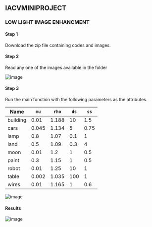 ## IACVMINIPROJECT

### LOW LIGHT IMAGE ENHANCMENT 

#### Step 1
Download the zip file containing codes and images.

#### Step 2
Read any one of the images available in the folder

![image](https://user-images.githubusercontent.com/70768880/201913828-6cc23b2f-930f-4617-97d3-39865aafd8bd.png)

#### Step 3
Run the main function with the following parameters as the attributes.

|	Name	| `mu`	| `rho`	| `ds`	| `ss` | 
| --- | --- | --- | --- | --- |
|	building | 0.01	| 1.188	| 10	| 1.5 |
|	cars	 | 0.045	| 1.134	| 5	| 0.75 |
|	lamp	 | 0.8	| 1.07	| 0.1	| 1 |
|	land	 | 0.5	| 1.09 |	0.3 |	4 |
|	moon	 | 0.01	| 1.2	| 1	| 0.5 |
|	paint	 | 0.3	| 1.15	| 1 	| 0.5|
|	robot	 | 0.01	| 1.25	| 10	| 1 |
|	table	 | 0.002	| 1.035	| 100	| 1 |
|	wires	 | 0.01	| 1.165	| 1	| 0.6 |

![image](https://user-images.githubusercontent.com/70768880/201914340-4d251fe6-b83f-4bcf-ae43-4641a63d1a46.png)

#### Results

![image](https://user-images.githubusercontent.com/70768880/201914482-326687d9-fc73-468b-9c0a-9b026ade09fd.png)
